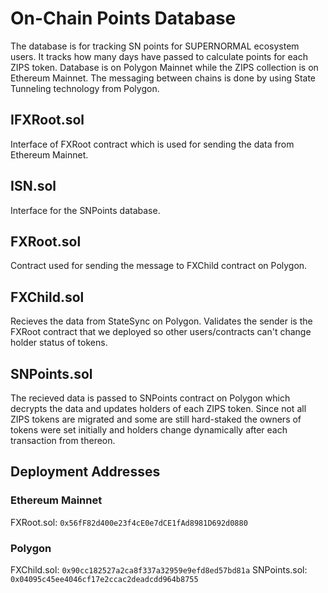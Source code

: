 
# On-Chain Points Database

The database is for tracking SN points for SUPERNORMAL ecosystem users. It tracks how many days have passed to calculate points for each ZIPS token. Database is on Polygon Mainnet while the ZIPS collection is on Ethereum Mainnet. The messaging between chains is done by using State Tunneling technology from Polygon.

## IFXRoot.sol

Interface of FXRoot contract which is used for sending the data from Ethereum Mainnet.

## ISN.sol

Interface for the SNPoints database.

## FXRoot.sol

Contract used for sending the message to FXChild contract on Polygon.

## FXChild.sol

Recieves the data from StateSync on Polygon. Validates the sender is the FXRoot contract that we deployed so other users/contracts can't change holder status of tokens.

## SNPoints.sol

The recieved data is passed to SNPoints contract on Polygon which decrypts the data and updates holders of each ZIPS token. Since not all ZIPS tokens are migrated and some are still hard-staked the owners of tokens were set initially and holders change dynamically after each transaction from thereon.

## Deployment Addresses

### Ethereum Mainnet
FXRoot.sol: `0x56fF82d400e23f4cE0e7dCE1fAd8981D692d0880`

### Polygon
FXChild.sol: `0x90cc182527a2ca8f337a32959e9efd8ed57bd81a`
SNPoints.sol: `0x04095c45ee4046cf17e2ccac2deadcdd964b8755`


